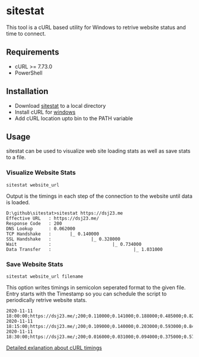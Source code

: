 sitestat
========
This tool is a cURL based utility for Windows to retrive website status and time to connect.

## Requirements

* cURL >= 7.73.0
* PowerShell

## Installation
* Download [sitestat](https://github.com/damithsj/sitestat/archive/main.zip) to a local directory
* Install cURL for [windows](https://curl.se/windows/)
* Add cURL location upto bin to the PATH variable

## Usage
sitestat can be used to visualize web site loading stats as well as save stats to a file.
### Visualize Website Stats
```
sitestat website_url
```
Output is the timings in each step of the connection to the website until data is loaded.
```
D:\github\sitestat>sitestat https://dsj23.me
Effective URL   : https://dsj23.me/
Response Code   : 200
DNS Lookup      : 0.062000
TCP Handshake   :       |_ 0.140000
SSL Handshake   :               |_ 0.328000
Wait            :                       |_ 0.734000
Data Transfer   :                               |_ 1.031000
```
### Save Website Stats
```
sitestat website_url filename
```
This option writes timings in semicolon seperated format to the given file. 
Entry starts with the Timestamp so you can schedule the script to periodically retrive website stats.

```
2020-11-11 18:00:00;https://dsj23.me/;200;0.110000;0.141000;0.188000;0.485000;0.829000; 
2020-11-11 18:15:00;https://dsj23.me/;200;0.109000;0.140000;0.203000;0.593000;0.843000; 
2020-11-11 18:30:00;https://dsj23.me/;200;0.016000;0.031000;0.094000;0.375000;0.578000; 
```

[Detailed exlanation about cURL timings](https://blog.cloudflare.com/a-question-of-timing/)


